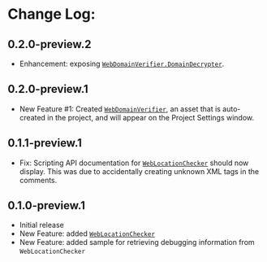 # Change Log:

## 0.2.0-preview.2

- Enhancement: exposing [`WebDomainVerifier.DomainDecrypter`](https://github.com/OmiyaGames/omiya-games-web-security/blob/master/Runtime/WebDomainVerifier.cs).

## 0.2.0-preview.1

- New Feature #1: Created [`WebDomainVerifier`](https://github.com/OmiyaGames/omiya-games-web-security/blob/master/Runtime/WebDomainVerifier.cs), an asset that is auto-created in the project, and will appear on the Project Settings window.

## 0.1.1-preview.1

- Fix: Scripting API documentation for [`WebLocationChecker`](https://omiyagames.github.io/omiya-games-web-security/api/OmiyaGames.Web.Security.WebLocationChecker.html) should now display.  This was due to accidentally creating unknown XML tags in the comments.

## 0.1.0-preview.1

- Initial release
- New Feature: added [`WebLocationChecker`](https://github.com/OmiyaGames/omiya-games-web-security/blob/master/Runtime/DebugWebLocation.cs)
- New Feature: added sample for retrieving debugging information from `WebLocationChecker`
